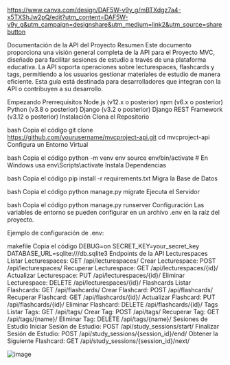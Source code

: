 https://www.canva.com/design/DAF5W-v9y_g/mBTXdgz7a4-x5TXShJw2pQ/edit?utm_content=DAF5W-v9y_g&utm_campaign=designshare&utm_medium=link2&utm_source=sharebutton


Documentación de la API del Proyecto
Resumen
Este documento proporciona una visión general completa de la API para el Proyecto MVC, diseñado para facilitar sesiones de estudio a través de una plataforma educativa. La API soporta operaciones sobre lecturespaces, flashcards y tags, permitiendo a los usuarios gestionar materiales de estudio de manera eficiente. Esta guía está destinada para desarrolladores que integran con la API o contribuyen a su desarrollo.

Empezando
Prerrequisitos
Node.js (v12.x o posterior)
npm (v6.x o posterior)
Python (v3.8 o posterior)
Django (v3.2 o posterior)
Django REST Framework (v3.12 o posterior)
Instalación
Clona el Repositorio

bash
Copia el código
git clone https://github.com/yourusername/mvcproject-api.git
cd mvcproject-api
Configura un Entorno Virtual

bash
Copia el código
python -m venv env
source env/bin/activate # En Windows usa env\Scripts\activate
Instala Dependencias

bash
Copia el código
pip install -r requirements.txt
Migra la Base de Datos

bash
Copia el código
python manage.py migrate
Ejecuta el Servidor

bash
Copia el código
python manage.py runserver
Configuración
Las variables de entorno se pueden configurar en un archivo .env en la raíz del proyecto.

Ejemplo de configuración de .env:

makefile
Copia el código
DEBUG=on
SECRET_KEY=your_secret_key
DATABASE_URL=sqlite:///db.sqlite3
Endpoints de la API
Lecturespaces
Listar Lecturespaces: GET /api/lecturespaces/
Crear Lecturespace: POST /api/lecturespaces/
Recuperar Lecturespace: GET /api/lecturespaces/{id}/
Actualizar Lecturespace: PUT /api/lecturespaces/{id}/
Eliminar Lecturespace: DELETE /api/lecturespaces/{id}/
Flashcards
Listar Flashcards: GET /api/flashcards/
Crear Flashcard: POST /api/flashcards/
Recuperar Flashcard: GET /api/flashcards/{id}/
Actualizar Flashcard: PUT /api/flashcards/{id}/
Eliminar Flashcard: DELETE /api/flashcards/{id}/
Tags
Listar Tags: GET /api/tags/
Crear Tag: POST /api/tags/
Recuperar Tag: GET /api/tags/{name}/
Eliminar Tag: DELETE /api/tags/{name}/
Sesiones de Estudio
Iniciar Sesión de Estudio: POST /api/study_sessions/start/
Finalizar Sesión de Estudio: POST /api/study_sessions/{session_id}/end/
Obtener la Siguiente Flashcard: GET /api/study_sessions/{session_id}/next/

![image](https://github.com/AndresMoreta20/django_vue/assets/61909582/5df009f2-f589-4bb6-9eef-e1b78987a95d)
